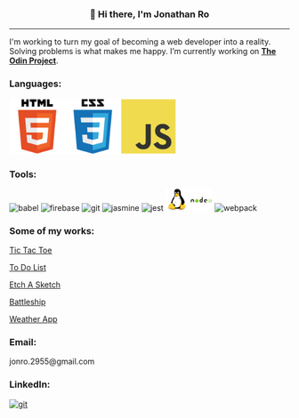 <!-- https://rahuldkjain.github.io/gh-profile-readme-generator/ -->
<!-- https://www.vectorlogo.zone/ -->
<!-- https://docs.github.com/en/github/writing-on-github/getting-started-with-writing-and-formatting-on-github/basic-writing-and-formatting-syntax -->

<h3 align="center">👋 Hi  there, I'm Jonathan Ro</h3>

---

I'm working to turn my goal of becoming a web developer into a reality. Solving problems is what makes me happy. I’m currently working on **[The Odin Project](https://www.theodinproject.com/)**.

<h3>Languages:</h3>

<img src="https://raw.githubusercontent.com/devicons/devicon/master/icons/html5/html5-original-wordmark.svg" alt="html5" width="100" height="100"/><img  src="https://raw.githubusercontent.com/devicons/devicon/master/icons/css3/css3-original-wordmark.svg" alt="css3" width="100" height="100"/><img  src="https://raw.githubusercontent.com/devicons/devicon/master/icons/javascript/javascript-original.svg" alt="javascript" width="100" height="100"/>

<h3>Tools:</h3>

<img src="https://www.vectorlogo.zone/logos/babeljs/babeljs-icon.svg" alt="babel" width="40" height="40"/> <img src="https://www.vectorlogo.zone/logos/firebase/firebase-icon.svg" alt="firebase" width="40" height="40"/> <img src="https://www.vectorlogo.zone/logos/git-scm/git-scm-icon.svg" alt="git" width="40" height="40"/> <img src="https://www.vectorlogo.zone/logos/jasmine/jasmine-icon.svg" alt="jasmine" width="40" height="40"/> <img src="https://www.vectorlogo.zone/logos/jestjsio/jestjsio-icon.svg" alt="jest" width="40" height="40"/> <img src="https://raw.githubusercontent.com/devicons/devicon/master/icons/linux/linux-original.svg" alt="linux" width="40" height="40"/> <img src="https://raw.githubusercontent.com/devicons/devicon/master/icons/nodejs/nodejs-original-wordmark.svg" alt="nodejs" width="40" height="40"/> <img src="https://www.vectorlogo.zone/logos/js_webpack/js_webpack-icon.svg" alt="webpack" width="40" height="40"/> 

<h3>Some of my works:</h3> 

[Tic Tac Toe ](https://jonro2955.github.io/odin_javascript_2_tictactoe/)

[To Do List](https://jonro2955.github.io/odin_javascript_4_todo_list/)

[Etch A Sketch](https://jonro2955.github.io/odin_foundations_4_etch_a_sketch/)

[Battleship](https://jonro2955.github.io/odin_javascript_7_battleship/)

[Weather App](https://jonro2955.github.io/odin_javascript_5_weather_app/)

<h3>Email:</h3> 

<p>jonro.2955@gmail.com</p>

<h3>LinkedIn:</h3> 

<a href="https://www.linkedin.com/in/jonro2955/" target="_blank"> <img src="https://www.vectorlogo.zone/logos/linkedin/linkedin-icon.svg" alt="git" width="40" height="40"/> </a>


